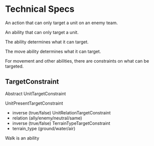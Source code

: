 # Technical Specs

An action that can only target a unit on an enemy team.

An ability that can only target a unit.

The ability determines what it can target.

The move ability determines what it can target.


For movement and other abilities, there are constraints on what can be targeted.


## TargetConstraint

Abstract UnitTargetConstraint

UnitPresentTargetConstraint
* inverse (true/false)
UnitRelationTargetConstraint
* relation (ally/enemy/neutral/same)
* inverse (true/false)
TerrainTypeTargetConstraint
* terrain_type (ground/water/air)

Walk is an ability